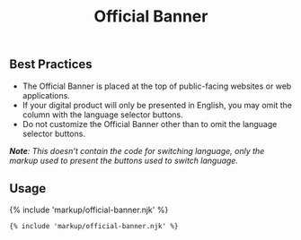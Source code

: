 ﻿---
title: Official Banner
summary: The Official Banner identifies official Louisiana Government websites.
tags: components
layout: guide
image: /img/illustrations/illus-official-banner.svg
imageAlt: 
eleventyNavigation:
  key: Official Banner
  parent: Components
  order: 210
  excerpt: The Official Banner identifies official Louisiana Government websites.
  img: /img/illustrations/illus-official-banner.svg
---
## Best Practices

- The Official Banner is placed at the top of public-facing websites or web applications. 
- If your digital product will only be presented in English, you may omit the column with the language selector buttons.
- Do not customize the Official Banner other than to omit the language selector buttons.

_**Note**: This doesn’t contain the code for switching language, only the markup used to present the buttons used to switch language._

## Usage

{% include 'markup/official-banner.njk' %}

``` html
{% include 'markup/official-banner.njk' %}
```
